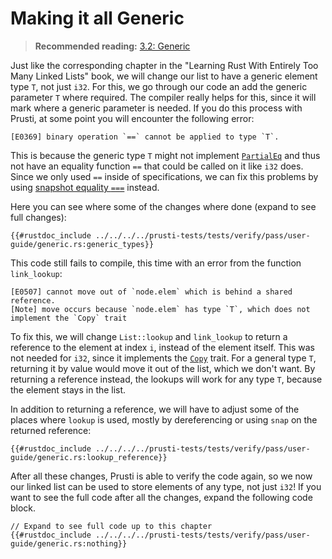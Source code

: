 # Making it all Generic

> **Recommended reading:** 
> [3.2: Generic](https://rust-unofficial.github.io/too-many-lists/second-generic.html)

Just like the corresponding chapter in the "Learning Rust With Entirely Too Many Linked Lists" book, we will change our list to have a generic element type `T`, not just `i32`. For this, we go through our code an add the generic parameter `T` where required. The compiler really helps for this, since it will mark where a generic parameter is needed.
If you do this process with Prusti, at some point you will encounter the following error:
```plain
[E0369] binary operation `==` cannot be applied to type `T`.
```
This is because the generic type `T` might not implement [`PartialEq`](https://doc.rust-lang.org/std/cmp/trait.PartialEq.html) and thus not have an equality function `==` that could be called on it like `i32` does. Since we only used `==` inside of specifications, we can fix this problems by using [snapshot equality `===`](../syntax.md#snapshot-equality) instead.

Here you can see where some of the changes where done (expand to see full changes):

```rust,noplaypen
{{#rustdoc_include ../../../../prusti-tests/tests/verify/pass/user-guide/generic.rs:generic_types}}
```

This code still fails to compile, this time with an error from the function `link_lookup`:
```plain
[E0507] cannot move out of `node.elem` which is behind a shared reference.
[Note] move occurs because `node.elem` has type `T`, which does not implement the `Copy` trait
```

To fix this, we will change `List::lookup` and `link_lookup` to return a reference to the element at index `i`, instead of the element itself. This was not needed for `i32`, since it implements the [`Copy`](https://doc.rust-lang.org/std/marker/trait.Copy.html) trait. For a general type `T`, returning it by value would move it out of the list, which we don't want. By returning a reference instead, the lookups will work for any type `T`, because the element stays in the list.

In addition to returning a reference, we will have to adjust some of the places where `lookup` is used, mostly by dereferencing or using `snap` on the returned reference:

```rust,noplaypen
{{#rustdoc_include ../../../../prusti-tests/tests/verify/pass/user-guide/generic.rs:lookup_reference}}
```

After all these changes, Prusti is able to verify the code again, so we now our linked list can be used to store elements of any type, not just `i32`!
If you want to see the full code after all the changes, expand the following code block.

```rust,noplaypen
// Expand to see full code up to this chapter
{{#rustdoc_include ../../../../prusti-tests/tests/verify/pass/user-guide/generic.rs:nothing}}
```